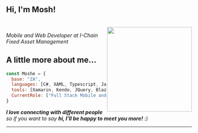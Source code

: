 <h2> Hi, I'm Mosh! </h2>
<br>
<img align='right' src="https://media.giphy.com/media/Q7SKqn3G97xpmfSOvG/giphy.gif" width="230">
<p><em>Mobile and Web Developer at <a>I-Chain Fixed Asset Management</a>
</em></p>

##  A little more about me...  

```javascript
const Moshe = {
  base: "ZA",
  languages: [C#, XAML, Typescript, JavaScript, CSS,T-SQL],
  tools: [Xamarin, Kendo, JQuery, Blazor, MVC, SSRS, SSIS],
  CurrentRole: ["Full Stack Mobile and Web Developer"],
}
```

<em><b>I love connecting with different people</b> so if you want to say <b>hi, I'll be happy to meet you more!</b> :)</em>

---

